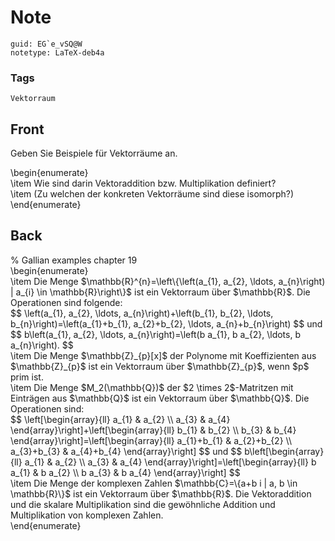 # Note
```
guid: EG`e_vSQ@W
notetype: LaTeX-deb4a
```

### Tags
```
Vektorraum
```

## Front
Geben Sie Beispiele für Vektorräume an.<div>
</div><div>\begin{enumerate}</div><div>\item Wie sind darin Vektoraddition bzw. Multiplikation definiert?</div><div>\item (Zu welchen der konkreten Vektorräume sind diese isomorph?)</div><div>\end{enumerate}</div>

## Back
<div>% Gallian examples chapter 19</div><div>
</div>\begin{enumerate}<div>\item Die Menge<span> $\mathbb{R}^{n}=\left\{\left(a_{1}, a_{2}, \ldots, a_{n}\right) | a_{i} \in \mathbb{R}\right\}$ ist ein Vektorraum über</span><span> $\mathbb{R}$. Die Operationen sind folgende:</span></div>$$
\left(a_{1}, a_{2}, \ldots, a_{n}\right)+\left(b_{1}, b_{2}, \ldots, b_{n}\right)=\left(a_{1}+b_{1}, a_{2}+b_{2}, \ldots, a_{n}+b_{n}\right)
$$
und
$$
b\left(a_{1}, a_{2}, \ldots, a_{n}\right)=\left(b a_{1}, b a_{2}, \ldots, b a_{n}\right).
$$<div>\item Die Menge $\mathbb{Z}_{p}[x]$ der Polynome mit Koeffizienten aus $\mathbb{Z}_{p}$ ist ein Vektorraum über $\mathbb{Z}_{p}$, wenn $p$ prim ist.</div><div>\item Die Menge $M_2(\mathbb{Q})$ der $2 \times 2$-Matritzen mit Einträgen aus $\mathbb{Q}$ ist ein Vektorraum über $\mathbb{Q}$. Die Operationen sind:</div><div>$$
\left[\begin{array}{ll}
a_{1} & a_{2} \\
a_{3} & a_{4}
\end{array}\right]+\left[\begin{array}{ll}
b_{1} & b_{2} \\
b_{3} & b_{4}
\end{array}\right]=\left[\begin{array}{ll}
a_{1}+b_{1} & a_{2}+b_{2} \\
a_{3}+b_{3} & a_{4}+b_{4}
\end{array}\right]
$$
und
$$
b\left[\begin{array}{ll}
a_{1} & a_{2} \\
a_{3} & a_{4}
\end{array}\right]=\left[\begin{array}{ll}
b a_{1} & b a_{2} \\
b a_{3} & b a_{4}
\end{array}\right]
$$
</div><div>\item Die Menge der komplexen Zahlen $\mathbb{C}=\{a+b i | a, b \in \mathbb{R}\}$ ist ein Vektorraum über $\mathbb{R}$. Die Vektoraddition und die skalare Multiplikation sind die gewöhnliche Addition und Multiplikation von komplexen Zahlen.
<div>\end{enumerate}</div></div>

